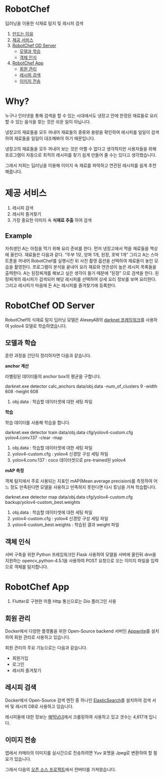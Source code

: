 RobotChef
==============================

딥러닝을 이용한 식재료 탐지 및 레시피 검색

1. [만드는 이유](#Why?)
2. [제공 서비스](#제공-서비스)
3. [RobotChef OD Server](#RobotChef-OD-Server)
    * [모델과 학습](#모델과-학습)
    * [객체 인식](#객체-인식)
4. [RobotChef App](#RobotChef-App)
    * [회원 관리](#회원-관리)
    * [레시피 검색](#레시피-검색)
    * [이미지 전송](#이미지-전송)

# Why?
누구나 인터넷을 통해 검색을 할 수 있는 시대에서도 냉장고 안에 한정된 재료들로 요리할 수 있는 음식을 찾는 것은 쉬운 일이 아닙니다.
 
냉장고의 재료들을 모두 꺼내어 재료들의 종류와 용량을 확인하여 레시피를 일일이 검색하여 재료들을 일일이 대조해봐야 하기 때문입니다.

냉장고의 재료들을 모두 꺼내어 보는 것은 어쩔 수 없다고 생각하지만 사용자들을 위해 프로그램이 자동으로 최적의 레시피를 찾기 쉽게 만들어 줄 수는 있다고 생각했습니다.
 
그래서 저희는 딥러닝을 이용해 이미지 속 재료를 파악하고 연관된 레시피를 쉽게 추천해줍니다.

# 제공 서비스
1. 레시피 검색
2. 레시피 즐겨찾기
3. 가장 중요한 이미지 속 **식재료 추출** 하여 검색

## Example

자취생인 A는 아침을 먹기 위해 요리 준비를 한다. 먼저 냉장고에서 먹을 재료들을 책상에 올린다. 재료들은 다음과 같다. “두부 1모, 양파 1개, 된장, 호박 1개” 그리고 A는 스마트폰을 꺼내어 RobotChef를 실행시킨 뒤 사진 촬영 옵션을 선택하여 재료들이 놓인 모습을 촬영한다. 프로그램이 분석을 끝내어 요리 재료와 연관성이 높은 레시피 목록들을 출력한다. A는 된장찌개를 해보고 싶은 생각이 들기 때문에 “된장” 으로 검색을 한다. 된장찌개의 레시피가 검색되어 해당 레시피를 선택하여 상세 요리 정보를 보며 요리한다. 그리고 레시피가 마음에 든 A는 레시피를 즐겨찾기에 등록한다.

# RobotChef OD Server

RobotChef의 식재료 탐지 딥러닝 모델은 AlexeyAB의 [darknet 프레임워크](https://github.com/AlexeyAB/darknet)를 사용하여 yolov4 모델로 학습하였습니다.

## 모델과 학습

훈련 과정을 간단히 정리하자면 다음과 같습니다.

**anchor 계산**

라벨링된 데이터들의 anchor box의 평균을 구합니다.

darknet.exe detector calc_anchors data/obj.data -num_of_clusters 9 -width 608 -height 608

1. obj.data : 학습할 데이터셋에 대한 세팅 파일

**학습**

학습 데이터를 사용해 학습을 합니다.

darknet.exe detector train data/obj.data cfg/yolov4-custom.cfg yolov4.conv.137 -clear -map

1. obj.data : 학습할 데이터셋에 대한 세팅 파일
2. yolov4-custom.cfg : yolov4 신경망 구성 세팅 파일
3. yolov4.conv.137 : coco 데이터셋으로 pre-trained된 yolov4

**mAP 측정**

객체 탐지에서 주로 사용되는 지표인 mAP(Mean average precision)를 측정하여 어느 정도 만족된다면 모델을 사용하고 만족하지 못한다면 다시 튜닝을 거쳐 학습합니다.

darknet.exe detector map data/obj.data cfg/yolov4-custom.cfg backup/yolov4-custom_best.weights

1. obj.data : 학습할 데이터셋에 대한 세팅 파일
2. yolov4-custom.cfg : yolov4 신경망 구성 세팅 파일
3. yolov4-custom_best.weights : 학습된 결과 weight 파일

## 객체 인식
서버 구축을 위한 Python 프레임워크인 Flask 사용하여 모델을 서버에 올린뒤 dnn을 지원하는 opencv_python-4.5.1을 사용하여 POST 요청으로 오는 이미지 파일을 입력으로 객체를 탐지합니다.

# RobotChef App
1. Flutter로 구현한 어플 Http 통신으로는 Dio 플러그인 사용

## 회원 관리
Docker에서 다양한 플랫폼을 위한 Open-Source backend 서버인 [Appwrite](https://github.com/appwrite/appwrite)를 설치하여 회원 관리로 사용하고 있습니다.

회원 관리의 주요 기능으로는 다음과 같습니다.

* 회원가입
* 로그인
* 레시피 즐겨찾기

## 레시피 검색
Docker에서 Open-Source 검색 엔진 중 하나인 [ElasticSearch](https://github.com/elastic/elasticsearch)를 설치하여 검색 서버 및 레시피 DB로 사용하고 있습니다.

레시피들에 대한 정보는 [해먹남녀](https://haemukja.com/)에서 크롤링하여 사용하고 있고 갯수는 4,617개 입니다.

## 이미지 전송
앱에서 카메라의 이미지를 실시간으로 전송하려면 Yuv 포멧을 Jpeg로 변환하여 할 필요가 있습니다. 

그래서 다음의 [오픈 소스 프로젝트](https://github.com/tomerblecher/YUV_2_RGB)에서 컨버터를 가져왔습니다.
